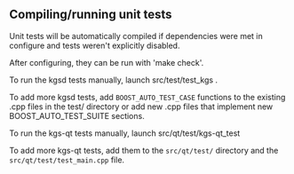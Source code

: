 Compiling/running unit tests
------------------------------------

Unit tests will be automatically compiled if dependencies were met in configure
and tests weren't explicitly disabled.

After configuring, they can be run with 'make check'.

To run the kgsd tests manually, launch src/test/test_kgs .

To add more kgsd tests, add `BOOST_AUTO_TEST_CASE` functions to the existing
.cpp files in the test/ directory or add new .cpp files that
implement new BOOST_AUTO_TEST_SUITE sections.

To run the kgs-qt tests manually, launch src/qt/test/kgs-qt_test

To add more kgs-qt tests, add them to the `src/qt/test/` directory and
the `src/qt/test/test_main.cpp` file.
